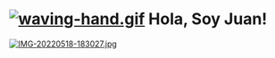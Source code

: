 # [![waving-hand.gif](https://i.postimg.cc/sgwhY6dB/waving-hand.gif)](https://postimg.cc/YvL0kxSk) Hola, Soy Juan!

[![IMG-20220518-183027.jpg](https://i.postimg.cc/bvkL39mQ/IMG-20220518-183027.jpg)](https://postimg.cc/hJ49GTWj)
